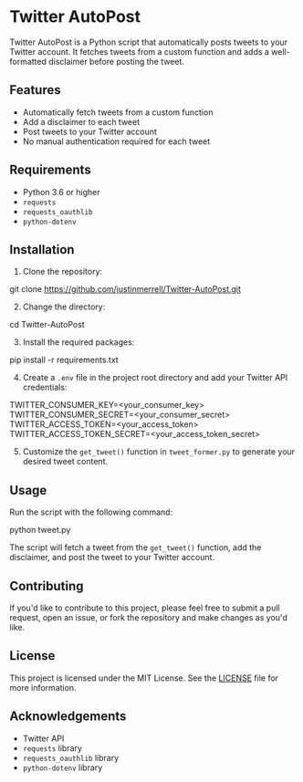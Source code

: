 # Twitter AutoPost

Twitter AutoPost is a Python script that automatically posts tweets to your Twitter account. It fetches tweets from a custom function and adds a well-formatted disclaimer before posting the tweet.

## Features

- Automatically fetch tweets from a custom function
- Add a disclaimer to each tweet
- Post tweets to your Twitter account
- No manual authentication required for each tweet

## Requirements

- Python 3.6 or higher
- `requests`
- `requests_oauthlib`
- `python-dotenv`

## Installation

1. Clone the repository:

git clone https://github.com/justinmerrell/Twitter-AutoPost.git


2. Change the directory:

cd Twitter-AutoPost


3. Install the required packages:

pip install -r requirements.txt


4. Create a `.env` file in the project root directory and add your Twitter API credentials:

TWITTER_CONSUMER_KEY=<your_consumer_key>
TWITTER_CONSUMER_SECRET=<your_consumer_secret>
TWITTER_ACCESS_TOKEN=<your_access_token>
TWITTER_ACCESS_TOKEN_SECRET=<your_access_token_secret>


5. Customize the `get_tweet()` function in `tweet_former.py` to generate your desired tweet content.

## Usage

Run the script with the following command:

python tweet.py


The script will fetch a tweet from the `get_tweet()` function, add the disclaimer, and post the tweet to your Twitter account.

## Contributing

If you'd like to contribute to this project, please feel free to submit a pull request, open an issue, or fork the repository and make changes as you'd like.

## License

This project is licensed under the MIT License. See the [LICENSE](LICENSE) file for more information.

## Acknowledgements

- Twitter API
- `requests` library
- `requests_oauthlib` library
- `python-dotenv` library
